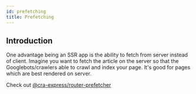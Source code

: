```yaml
---
id: prefetching
title: Prefetching
---
```


## Introduction

One advantage being an SSR app is the ability to fetch from server instead of client. Imagine you want to fetch the article on the server so that the Googlebots/crawlers able to crawl and index your page.
It's good for pages which are best rendered on server.

Check out [@cra-express/router-prefetcher](https://github.com/antonybudianto/cra-universal/tree/master/packages/%40cra-express/router-prefetcher)
